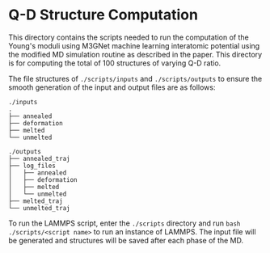# Q-D Structure Computation

This directory contains the scripts needed to run the computation of the Young's moduli using M3GNet machine learning interatomic potential using the modified MD simulation routine as described in the paper. This directory is for computing the total of 100 structures of varying Q-D ratio.

The file structures of `./scripts/inputs` and `./scripts/outputs` to ensure the smooth generation of the input and output files are as follows:
```
./inputs
.
├── annealed
├── deformation
├── melted
└── unmelted
```
```
./outputs
├── annealed_traj
├── log_files
│   ├── annealed
│   ├── deformation
│   ├── melted
│   └── unmelted
├── melted_traj
└── unmelted_traj
```

To run the LAMMPS script, enter the `./scripts` directory and run `bash ./scripts/<script name>` to run an instance of LAMMPS. The input file will be generated and structures will be saved after each phase of the MD.